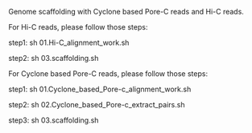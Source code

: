 Genome scaffolding with Cyclone based Pore-C reads and Hi-C reads.

For Hi-C reads, please follow those steps:

step1: sh 01.Hi-C_alignment_work.sh

step2: sh 03.scaffolding.sh

For Cyclone based Pore-C reads, please follow those steps:

step1: sh 01.Cyclone_based_Pore-c_alignment_work.sh

step2: sh 02.Cyclone_based_Pore-c_extract_pairs.sh

step3: sh 03.scaffolding.sh
